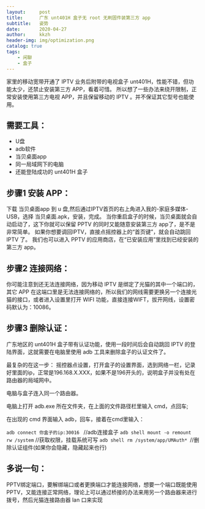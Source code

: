 ```yaml
---
layout:     post
title:      广东 unt401H 盒子无 root 无刷固件装第三方 app
subtitle:   姿势
date:       2020-04-27
author:     kkzh
header-img: img/optimization.png
catalog: true
tags:
    - 闲聊
    - 盒子
---
```


家里的移动宽带开通了 IPTV 业务后附带的电视盒子 unt401H，性能不错，但功能太少，还禁止安装第三方 APP，看着可惜。
所以想了一些办法来绕开限制，正常安装使用第三方电视 APP，并且保留移动的 IPTV 。并不保证其它型号也能使用。

## 需要工具：
- U盘
- adb软件
- 当贝桌面app
- 同一局域网下的电脑
- 还能登陆成功的 unt401H 盒子

## 步骤1 安装 APP：
下载 当贝桌面app 到 u 盘,然后通过IPTV首页的右上角进入我的-家庭多媒体-USB，选择 当贝桌面.apk，安装，完成。
当你重启盒子的时候，当贝桌面就会自动启动了，这下你就可以保留 PPTV 的同时又能随意安装第三方 app了，是不是非常简单。
如果你想要调回IPTV，直接点摇控器上的“首页键”，就会自动跳回 IPTV 了。
我们也可以进入 PPTV 的应用商店，在“已安装应用”里找到已经安装的第三方 app。

## 步骤2 连接网络：
你可能注意到还无法连接网络，因为移动 IPTV 是绑定了光猫的其中一个端口的，其它 APP 在这端口里是无法连接网络的，所以我们的网线需要更换另一个连接光猫的接口，或者进入设置里打开 WIFI 功能，直接连接WIFT，拔开网线，设置密码默认为：10086。

## 步骤3 删除认证：
广东地区的 unt401H 盒子带有认证功能，使用一段时间后会自动跳回 IPTV 的登陆界面，这就需要在电脑里使用 adb 工具来删除盒子的认证文件了。

最复杂的在这一步：
摇控器点设置，打开盒子的设置界面，选到网络一栏，记录好里面的ip，正常是196.168.X.XXX，如果不是196开头的，说明盒子并没有处在路由器的局域网中。

电脑与盒子连入同一个路由器。

电脑上打开 adb.exe 所在文件夹，在上面的文件路径栏里输入 cmd，点回车;

在出现的 cmd 界面输入 adb，回车，接着在cmd里输入：



`adb connect 你盒子的ip:30016 `         //adb连接盒子
`adb shell mount -o remount rw /system`  //获取权限，挂载系统可写
`adb shell rm /system/app/UMAuth* `//删除认证组件(如果你会隐藏，隐藏起来也行)


## 多说一句：
PPTV绑定端口，要解绑端口或者更换端口才能连接网络，想要一个端口既能使用PPTV，又能连接正常网络，理论上可以通过桥接的办法来用另一个路由器来进行拨号，然后光猫连接路由器 lan 口来实现
